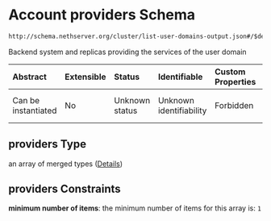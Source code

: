 # Account providers Schema

```txt
http://schema.nethserver.org/cluster/list-user-domains-output.json#/$defs/user-domain/properties/providers
```

Backend system and replicas providing the services of the user domain

| Abstract            | Extensible | Status         | Identifiable            | Custom Properties | Additional Properties | Access Restrictions | Defined In                                                                                      |
| :------------------ | :--------- | :------------- | :---------------------- | :---------------- | :-------------------- | :------------------ | :---------------------------------------------------------------------------------------------- |
| Can be instantiated | No         | Unknown status | Unknown identifiability | Forbidden         | Allowed               | none                | [list-user-domains-output.json\*](cluster/list-user-domains-output.json "open original schema") |

## providers Type

an array of merged types ([Details](list-user-domains-output-defs-user-domain-properties-account-providers-items.md))

## providers Constraints

**minimum number of items**: the minimum number of items for this array is: `1`
